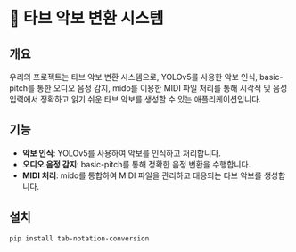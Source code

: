 # 🎵 타브 악보 변환 시스템

## 개요

우리의 프로젝트는 타브 악보 변환 시스템으로, YOLOv5를 사용한 악보 인식, basic-pitch를 통한 오디오 음정 감지, mido를 이용한 MIDI 파일 처리를 통해 시각적 및 음성 입력에서 정확하고 읽기 쉬운 타브 악보를 생성할 수 있는 애플리케이션입니다.

## 기능

- **악보 인식**: YOLOv5를 사용하여 악보를 인식하고 처리합니다.
- **오디오 음정 감지**: basic-pitch를 통해 정확한 음정 변환을 수행합니다.
- **MIDI 처리**: mido를 통합하여 MIDI 파일을 관리하고 대응되는 타브 악보를 생성합니다.

## 설치

```bash
pip install tab-notation-conversion
